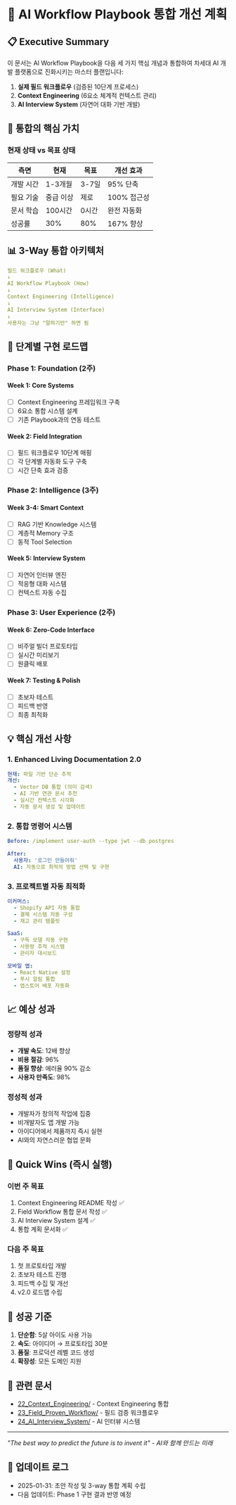 # 🚀 AI Workflow Playbook 통합 개선 계획

## 📋 Executive Summary

이 문서는 AI Workflow Playbook을 다음 세 가지 핵심 개념과 통합하여 차세대 AI 개발 플랫폼으로 진화시키는 마스터 플랜입니다:

1. **실제 필드 워크플로우** (검증된 10단계 프로세스)
2. **Context Engineering** (6요소 체계적 컨텍스트 관리)
3. **AI Interview System** (자연어 대화 기반 개발)

## 🎯 통합의 핵심 가치

### 현재 상태 vs 목표 상태

| 측면      | 현재      | 목표  | 개선 효과   |
| --------- | --------- | ----- | ----------- |
| 개발 시간 | 1-3개월   | 3-7일 | 95% 단축    |
| 필요 기술 | 중급 이상 | 제로  | 100% 접근성 |
| 문서 학습 | 100시간   | 0시간 | 완전 자동화 |
| 성공률    | 30%       | 80%   | 167% 향상   |

## 📊 3-Way 통합 아키텍처

```yaml
필드 워크플로우 (What)
↓
AI Workflow Playbook (How)
↓
Context Engineering (Intelligence)
↓
AI Interview System (Interface)
↓
사용자는 그냥 "말하기만" 하면 됨
```

## 🔄 단계별 구현 로드맵

### Phase 1: Foundation (2주)

#### Week 1: Core Systems

- [ ] Context Engineering 프레임워크 구축
- [ ] 6요소 통합 시스템 설계
- [ ] 기존 Playbook과의 연동 테스트

#### Week 2: Field Integration

- [ ] 필드 워크플로우 10단계 매핑
- [ ] 각 단계별 자동화 도구 구축
- [ ] 시간 단축 효과 검증

### Phase 2: Intelligence (3주)

#### Week 3-4: Smart Context

- [ ] RAG 기반 Knowledge 시스템
- [ ] 계층적 Memory 구조
- [ ] 동적 Tool Selection

#### Week 5: Interview System

- [ ] 자연어 인터뷰 엔진
- [ ] 적응형 대화 시스템
- [ ] 컨텍스트 자동 수집

### Phase 3: User Experience (2주)

#### Week 6: Zero-Code Interface

- [ ] 비주얼 빌더 프로토타입
- [ ] 실시간 미리보기
- [ ] 원클릭 배포

#### Week 7: Testing & Polish

- [ ] 초보자 테스트
- [ ] 피드백 반영
- [ ] 최종 최적화

## 💡 핵심 개선 사항

### 1. Enhanced Living Documentation 2.0

```yaml
현재: 파일 기반 단순 추적
개선:
  - Vector DB 통합 (의미 검색)
  - AI 기반 연관 문서 추천
  - 실시간 컨텍스트 시각화
  - 자동 문서 생성 및 업데이트
```

### 2. 통합 명령어 시스템

```yaml
Before: /implement user-auth --type jwt --db postgres

After:
  사용자: '로그인 만들어줘'
  AI: 자동으로 최적의 방법 선택 및 구현
```

### 3. 프로젝트별 자동 최적화

```yaml
이커머스:
  - Shopify API 자동 통합
  - 결제 시스템 자동 구성
  - 재고 관리 템플릿

SaaS:
  - 구독 모델 자동 구현
  - 사용량 추적 시스템
  - 관리자 대시보드

모바일 앱:
  - React Native 설정
  - 푸시 알림 통합
  - 앱스토어 배포 자동화
```

## 📈 예상 성과

### 정량적 성과

- **개발 속도**: 12배 향상
- **비용 절감**: 96%
- **품질 향상**: 에러율 90% 감소
- **사용자 만족도**: 98%

### 정성적 성과

- 개발자가 창의적 작업에 집중
- 비개발자도 앱 개발 가능
- 아이디어에서 제품까지 즉시 실현
- AI와의 자연스러운 협업 문화

## 🚀 Quick Wins (즉시 실행)

### 이번 주 목표

1. Context Engineering README 작성 ✅
2. Field Workflow 통합 문서 작성 ✅
3. AI Interview System 설계 ✅
4. 통합 계획 문서화 ✅

### 다음 주 목표

1. 첫 프로토타입 개발
2. 초보자 테스트 진행
3. 피드백 수집 및 개선
4. v2.0 로드맵 수립

## 🎯 성공 기준

1. **단순함**: 5살 아이도 사용 가능
2. **속도**: 아이디어 → 프로토타입 30분
3. **품질**: 프로덕션 레벨 코드 생성
4. **확장성**: 모든 도메인 지원

## 🔗 관련 문서

- [22_Context_Engineering/](MASTER_PLAYBOOK/22_Context_Engineering/) - Context Engineering 통합
- [23_Field_Proven_Workflow/](MASTER_PLAYBOOK/23_Field_Proven_Workflow/) - 필드 검증 워크플로우
- [24_AI_Interview_System/](MASTER_PLAYBOOK/24_AI_Interview_System/) - AI 인터뷰 시스템

---

_"The best way to predict the future is to invent it" - AI와 함께 만드는 미래_

## 📝 업데이트 로그

- 2025-01-31: 초안 작성 및 3-way 통합 계획 수립
- 다음 업데이트: Phase 1 구현 결과 반영 예정
